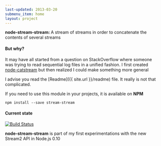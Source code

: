 ```yaml
---
last-updated: 2013-03-20
submenu_item: home
layout: project
---
```


<p class="lead">
    <strong>node-stream-stream: </strong> A stream of streams in order to concatenate the contents of several streams
</p>

#### But why?

It may have all started from a question on StackOverflow where someone was trying to read
sequential log files in a unified fashion. I first created [node-catstream](http://projects.flo.by/node-catstream)
but then realized I could make something more general

I advise you read the [Readme]({{ site.url }}/readme) file. It really is not that complicated.

If you need to use this module in your projects, it is available on **NPM**

    npm install --save stream-stream

#### Current state
[![Build Status](https://travis-ci.org/Floby/node-stream-stream.png)](https://travis-ci.org/Floby/node-stream-stream)

**node-stream-stream** is part of my first experimentations with the new Stream2 API in Node.js 0.10
